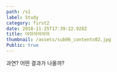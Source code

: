 ```yaml
---
path: /s1
label: Study
category: first2
date: 2018-11-25T17:39:22.928Z
title: 아아아아아아
thumbnail: /assets/sub06_contents02.jpg
Public: true
---
```

과연? 어떤 결과가 나올까?

